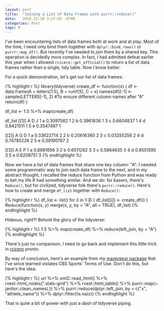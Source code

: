 ```yaml
---
layout: post
title:  "Joining a List of Data Frames with purrr::reduce()"
date:   2016-12-10 3:27:02 -0700
categories: Post
tags: R 
---
```


I've been encountering lists of data frames both at work and at play. Most of the time, I need only bind them together
with `dplyr::bind_rows()` or `purrr::map_df()`. But recently I've needed to *join* them by a shared key. This operation is
decidedly more complex. In fact, I had admitted defeat earlier this year when I allowed `rcicero::get_official()` to return a list of data frames rather than 
a single, tidy table. Now I know better.

<!--more-->

For a quick demonstration, let's get our list of data frames:

{% highlight r %}
library(tidyverse)
create_df <- function(x) {
  df <- data.frame(A = letters[1:5],
             B = runif(5),
             C = x)
  names(df)[-1] <- sample(LETTERS[-1], 2) #To ensure different column names after "A"
  return(df)
}

df_list <- 1:3 %>% 
  map(create_df)
 
df_list
[[1]]
  A         D J
1 a 0.3097582 1
2 b 0.3961836 1
3 c 0.6604837 1
4 d 0.8421511 1
5 e 0.3547497 1

[[2]]
  A          G D
1 a 0.33622714 2
2 b 0.20616360 2
3 c 0.03255258 2
4 d 0.74785226 2
5 e 0.39190767 2

[[3]]
  A         E P
1 a 0.8881656 3
2 b 0.6511262 3
3 c 0.5864635 3
4 d 0.8551595 3
5 e 0.6208751 3
{% endhighlight %}

Now we have a list of data frames that share one key column: "A". I needed some programmatic way to join each data frame to the next,
and in my abstract thought, I recalled the reduce function from Python and was ready to bet my life R had something similar. And we do:
for basers, there's `Reduce()`, but for civilized, tidyverse folk there's `purrr::reduce()`. Here's how to create and merge `df_list` together with
`Reduce()`:

{% highlight r %}
df_list <- list()
for (i in 1:3) {
  df_list[[i]] <- create_df(i)
}
Reduce(function(x, y) merge(x, y, by = "A", all = TRUE), df_list)
{% endhighlight %}

Hideous, right?! Behold the glory of the tidyverse:

{% highlight r %}
1:3 %>% 
  map(create_df) %>% 
  reduce(left_join, by = "A")
{% endhighlight %}

There's just no comparison. I need to go back and implement this little trick in [rcicero](https://github.com/daranzolin/rcicero) pronto. 

By way of conclusion, here's an example from my [maxprepsr package](https://github.com/daranzolin/maxprepsr) that I've since learned violates CBS Sports' Terms of Use. Don't do this, but here's the idea:

{% highlight r %}
url %>%
  xml2::read_html() %>%
  rvest::html_nodes(".stats-grid") %>%
  rvest::html_table() %>%
  purrr::map(~ janitor::clean_names(.)) %>% 
  purrr::reduce(dplyr::left_join, by = c("x", "athlete_name")) %>%
  dplyr::filter(!is.na(x))
{% endhighlight %}

That is quite a bit of power with just a dash of tidyverse piping.


